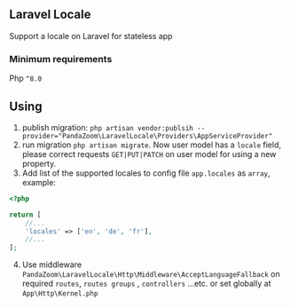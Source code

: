 ## Laravel Locale

Support a locale on Laravel for stateless app

### Minimum requirements

Php `^8.0`

## Using

1. publish migration: `php artisan vendor:publsih --provider="PandaZoom\LaravelLocale\Providers\AppServiceProvider"`
2. run migration `php artisan migrate`. Now user model has a `locale` field, please correct requests `GET|PUT|PATCH` on
   user model for using a new property.
3. Add list of the supported locales to config file `app.locales` as `array`, example:

```php
<?php

return [
    //...
    'locales' => ['en', 'de', 'fr'],
    //...
];
```

4. Use middleware `PandaZoom\LaravelLocale\Http\Middleware\AcceptLanguageFallback` on required `routes`, `routes groups`
   , `controllers` ...etc. or set globally at `App\Http\Kernel.php` 
